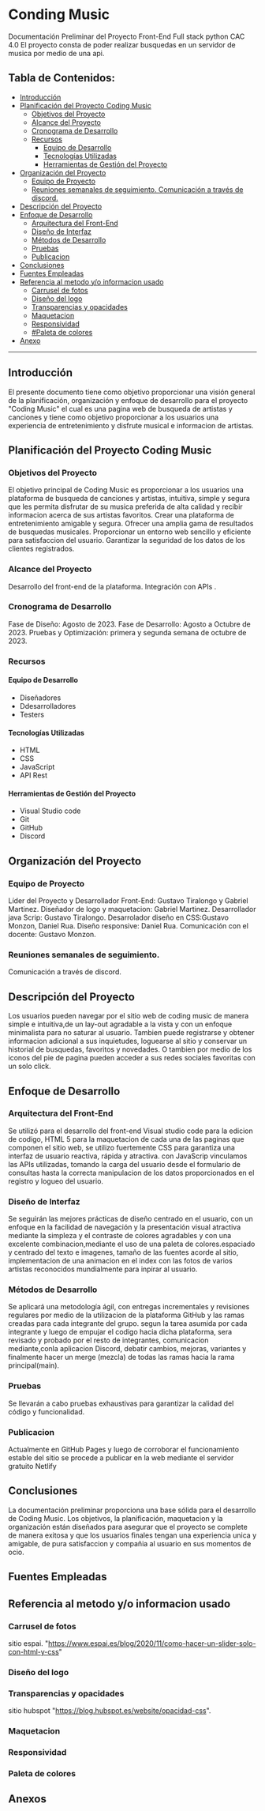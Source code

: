 
# Conding Music

Documentación Preliminar del Proyecto Front-End Full stack python CAC 4.0
El proyecto consta de poder realizar busquedas en un servidor de musica por medio de una api.

## Tabla de Contenidos:

- [Introducción](#Introducción)
- [Planificación del Proyecto Coding Music](##planificación-del-proyecto-coding-music)
  - [Objetivos del Proyecto](#objetivos-del-proyecto)
  - [Alcance del Proyecto](#alcance-del-proyecto)
  - [Cronograma de Desarrollo](#cronograma-de-desarrollo)
  - [Recursos](#Recursos)
    - [Equipo de Desarrollo](#equipo-de-desarrollo)
    - [Tecnologías Utilizadas](#tecnologías-utilizadas)
    - [Herramientas de Gestión del Proyecto](#herramientas-de-gestión-del-proyecto)
- [Organización del Proyecto](#organización-del-proyecto)
  - [Equipo de Proyecto](#equipo-de-proyecto)
  - [Reuniones semanales de seguimiento. Comunicación a través de discord.](#reuniones-semanales-de-seguimiento)
- [Descripción del Proyecto](#descripción-del-proyecto)
- [Enfoque de Desarrollo](#enfoque-de-desarrollo)
  - [Arquitectura del Front-End](#arquitectura-del-front-end)
  - [Diseño de Interfaz](#diseño-de-interfaz)
  - [Métodos de Desarrollo](#métodos-de-desarrollo)
  - [Pruebas](#pruebas)
  - [Publicacion](#publicacion)
- [Conclusiones](#conclusiones)
- [Fuentes Empleadas](#fuentes-empleadas)
- [Referencia al metodo y/o informacion usado](#referencia-al-metodo-yo-informacion-usado)
  - [Carrusel de fotos](#publicacion)
  - [Diseño del logo](#diseño-del-logo)
  - [Transparencias y opacidades](#transparencias-y-opacidades)
  - [Maquetacion](#maquetacion)
  - [Responsividad](#responsividad)
  - [#Paleta de colores](#paleta-de-colores)
- [Anexo](#anexos)

***

## Introducción
El presente documento tiene como objetivo proporcionar una visión general de la planificación, organización y enfoque de desarrollo para el proyecto "Coding Music" el cual es una pagina web de busqueda de artistas y canciones y tiene como objetivo proporcionar a los usuarios una experiencia de entretenimiento y disfrute musical e informacion de artistas.

## Planificación del Proyecto Coding Music

### Objetivos del Proyecto

El objetivo principal de Coding Music es proporcionar a los usuarios una plataforma de busqueda de canciones y artistas, intuitiva, simple y segura que les permita disfrutar de su musica preferida de alta calidad y recibir informacion acerca de sus artistas favoritos.
Crear una plataforma de entretenimiento amigable y segura.
Ofrecer una amplia gama de resultados de busquedas musicales.
Proporcionar un entorno web sencillo y eficiente para satisfaccion del usuario.
Garantizar la seguridad de los datos de los clientes registrados.

### Alcance del Proyecto

Desarrollo del front-end de la plataforma.
Integración con APIs .

### Cronograma de Desarrollo

Fase de Diseño: Agosto de 2023.
Fase de Desarrollo: Agosto a Octubre de 2023.
Pruebas y Optimización: primera y segunda semana de octubre de 2023.

### Recursos

#### Equipo de Desarrollo
- Diseñadores
- Ddesarrolladores
- Testers

#### Tecnologías Utilizadas
- HTML
- CSS
- JavaScript
- API Rest
#### Herramientas de Gestión del Proyecto
- Visual Studio code
- Git
- GitHub
- Discord
  
## Organización del Proyecto

### Equipo de Proyecto

Líder del Proyecto y Desarrollador Front-End: Gustavo Tiralongo y Gabriel Martinez.
Diseñador de logo y maquetacion: Gabriel Martinez.
Desarrollador java Scrip: Gustavo Tiralongo.
Desarrolador diseño en CSS:Gustavo Monzon, Daniel Rua.
Diseño responsive: Daniel Rua.
Comunicación con el docente: Gustavo Monzon.

### Reuniones semanales de seguimiento.
Comunicación a través de discord.

## Descripción del Proyecto
Los usuarios pueden navegar por el sitio web de coding music de manera simple e intuitiva,de un lay-out agradable a la vista y con un enfoque minimalista para no saturar al usuario.
Tambien puede registrarse y obtener informacion adicional a sus inquietudes, loguearse al sitio y conservar un historial de busquedas, favoritos y novedades. 
O tambien por medio de los iconos del pie de pagina pueden acceder a sus redes sociales favoritas con un solo click. 

## Enfoque de Desarrollo

### Arquitectura del Front-End
Se utilizó para el desarrollo del front-end Visual studio code para la edicion de codigo, HTML 5 para la maquetacion de cada una de las paginas que componen el sitio web, se utilizo fuertemente CSS para garantiza una interfaz de usuario reactiva, rápida y atractiva. con JavaScrip vinculamos las APIs utilizadas, tomando la carga del usuario desde el formulario de consultas hasta la correcta manipulacion de los datos proporcionados en el registro y logueo del usuario.

### Diseño de Interfaz
Se seguirán las mejores prácticas de diseño centrado en el usuario, con un enfoque en la facilidad de navegación y la presentación visual atractiva mediante la simpleza y el contraste de colores agradables y con una excelente combinacion,mediante el uso de una paleta de colores.espaciado y centrado del texto e imagenes, tamaño de las fuentes acorde al sitio, implementacion de una animacion en el index con las fotos de varios artistas reconocidos mundialmente para inpirar al usuario.

### Métodos de Desarrollo
Se aplicará una metodología ágil, con entregas incrementales y revisiones regulares por medio de la utilizacion de la plataforma GitHub y las ramas creadas para cada integrante del grupo. segun la tarea asumida por cada integrante y luego de empujar el codigo hacia dicha plataforma, sera revisado y probado por el resto de integrantes, comunicacion mediante,conla aplicacion Discord, debatir cambios, mejoras, variantes y finalmente hacer un merge (mezcla) de todas las ramas hacia la rama principal(main).

### Pruebas
Se llevarán a cabo pruebas exhaustivas para garantizar la calidad del código y funcionalidad.

### Publicacion
Actualmente en GitHub Pages y luego de corroborar el funcionamiento estable del sitio se procede a publicar en la web mediante el servidor gratuito Netlify

## Conclusiones
La documentación preliminar proporciona una base sólida para el desarrollo de Coding Music. Los objetivos, la planificación, maquetacion y la organización están diseñados para asegurar que el proyecto se complete de manera exitosa y que los usuarios finales tengan una experiencia unica y amigable, de pura satisfaccion y compañia al usuario en sus momentos de ocio.

## Fuentes Empleadas

## Referencia al metodo y/o informacion usado

### Carrusel de fotos
sitio espai. "https://www.espai.es/blog/2020/11/como-hacer-un-slider-solo-con-html-y-css"

### Diseño del logo

### Transparencias y opacidades
sitio hubspot  "https://blog.hubspot.es/website/opacidad-css".

### Maquetacion

### Responsividad

### Paleta de colores
 
## Anexos
 
